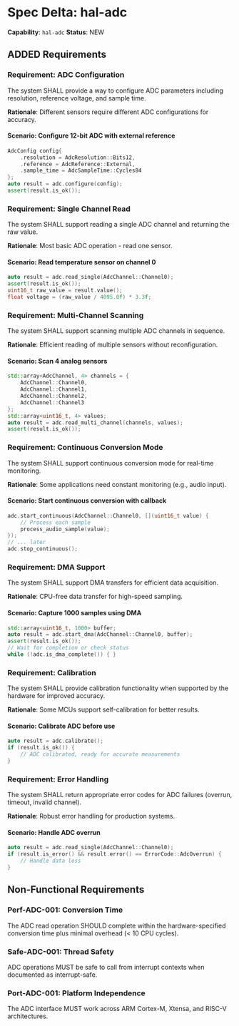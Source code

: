 # Spec Delta: hal-adc

**Capability**: `hal-adc`
**Status**: NEW

## ADDED Requirements

### Requirement: ADC Configuration

The system SHALL provide a way to configure ADC parameters including resolution, reference voltage, and sample time.

**Rationale**: Different sensors require different ADC configurations for accuracy.

#### Scenario: Configure 12-bit ADC with external reference
```cpp
AdcConfig config{
    .resolution = AdcResolution::Bits12,
    .reference = AdcReference::External,
    .sample_time = AdcSampleTime::Cycles84
};
auto result = adc.configure(config);
assert(result.is_ok());
```

### Requirement: Single Channel Read

The system SHALL support reading a single ADC channel and returning the raw value.

**Rationale**: Most basic ADC operation - read one sensor.

#### Scenario: Read temperature sensor on channel 0
```cpp
auto result = adc.read_single(AdcChannel::Channel0);
assert(result.is_ok());
uint16_t raw_value = result.value();
float voltage = (raw_value / 4095.0f) * 3.3f;
```

### Requirement: Multi-Channel Scanning

The system SHALL support scanning multiple ADC channels in sequence.

**Rationale**: Efficient reading of multiple sensors without reconfiguration.

#### Scenario: Scan 4 analog sensors
```cpp
std::array<AdcChannel, 4> channels = {
    AdcChannel::Channel0,
    AdcChannel::Channel1,
    AdcChannel::Channel2,
    AdcChannel::Channel3
};
std::array<uint16_t, 4> values;
auto result = adc.read_multi_channel(channels, values);
assert(result.is_ok());
```

### Requirement: Continuous Conversion Mode

The system SHALL support continuous conversion mode for real-time monitoring.

**Rationale**: Some applications need constant monitoring (e.g., audio input).

#### Scenario: Start continuous conversion with callback
```cpp
adc.start_continuous(AdcChannel::Channel0, [](uint16_t value) {
    // Process each sample
    process_audio_sample(value);
});
// ... later
adc.stop_continuous();
```

### Requirement: DMA Support

The system SHALL support DMA transfers for efficient data acquisition.

**Rationale**: CPU-free data transfer for high-speed sampling.

#### Scenario: Capture 1000 samples using DMA
```cpp
std::array<uint16_t, 1000> buffer;
auto result = adc.start_dma(AdcChannel::Channel0, buffer);
assert(result.is_ok());
// Wait for completion or check status
while (!adc.is_dma_complete()) { }
```

### Requirement: Calibration

The system SHALL provide calibration functionality when supported by the hardware for improved accuracy.

**Rationale**: Some MCUs support self-calibration for better results.

#### Scenario: Calibrate ADC before use
```cpp
auto result = adc.calibrate();
if (result.is_ok()) {
    // ADC calibrated, ready for accurate measurements
}
```

### Requirement: Error Handling

The system SHALL return appropriate error codes for ADC failures (overrun, timeout, invalid channel).

**Rationale**: Robust error handling for production systems.

#### Scenario: Handle ADC overrun
```cpp
auto result = adc.read_single(AdcChannel::Channel0);
if (result.is_error() && result.error() == ErrorCode::AdcOverrun) {
    // Handle data loss
}
```

## Non-Functional Requirements

### Perf-ADC-001: Conversion Time
The ADC read operation SHOULD complete within the hardware-specified conversion time plus minimal overhead (< 10 CPU cycles).

### Safe-ADC-001: Thread Safety
ADC operations MUST be safe to call from interrupt contexts when documented as interrupt-safe.

### Port-ADC-001: Platform Independence
The ADC interface MUST work across ARM Cortex-M, Xtensa, and RISC-V architectures.
